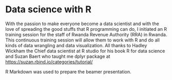 # Data science with R

With the passion to make everyone become a data scientist and with the love of spreading the good stuffs that R programming can do, I initiated an R training session for the staff of Rwanda Revenue Authority (RRA) in Rwanda. This continuous training session will allow them to work with R and do all kinds of data wrangling and data visualization. All thanks to Hadley Wickham the Chief data scientist at R studio for his book R for data science and Suzan Baert who taught me dplyr package at https://suzan.rbind.io/categories/tutorial/

R Markdown was used to prepare the beamer presentation.

